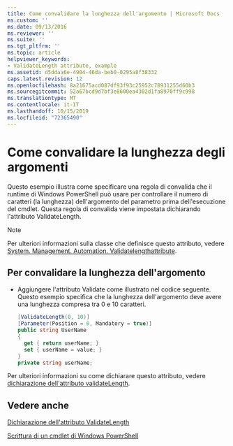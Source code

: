 ```yaml
---
title: Come convalidare la lunghezza dell'argomento | Microsoft Docs
ms.custom: ''
ms.date: 09/13/2016
ms.reviewer: ''
ms.suite: ''
ms.tgt_pltfrm: ''
ms.topic: article
helpviewer_keywords:
- ValidateLength attribute, example
ms.assetid: d5ddaa6e-4904-46da-beb0-0295a8f38332
caps.latest.revision: 12
ms.openlocfilehash: 8a21675acd087df93f93c25952c78931255d60b3
ms.sourcegitcommit: 52a67bcd9d7bf3e8600ea4302d1fa8970ff9c998
ms.translationtype: MT
ms.contentlocale: it-IT
ms.lasthandoff: 10/15/2019
ms.locfileid: "72365490"
---
```

# <a name="how-to-validate-the-argument-length"></a>Come convalidare la lunghezza degli argomenti

Questo esempio illustra come specificare una regola di convalida che il runtime di Windows PowerShell può usare per controllare il numero di caratteri (la lunghezza) dell'argomento del parametro prima dell'esecuzione del cmdlet. Questa regola di convalida viene impostata dichiarando l'attributo ValidateLength.

> [!NOTE]
> Per ulteriori informazioni sulla classe che definisce questo attributo, vedere [System. Management. Automation. Validatelengthattribute](/dotnet/api/System.Management.Automation.ValidateLengthAttribute).

## <a name="to-validate-the-argument-length"></a>Per convalidare la lunghezza dell'argomento

- Aggiungere l'attributo Validate come illustrato nel codice seguente. Questo esempio specifica che la lunghezza dell'argomento deve avere una lunghezza compresa tra 0 e 10 caratteri.

    ```csharp
    [ValidateLength(0, 10)]
    [Parameter(Position = 0, Mandatory = true)]
    public string UserName
    {
      get { return userName; }
      set { userName = value; }
    }
    private string userName;
    ```

Per ulteriori informazioni su come dichiarare questo attributo, vedere [dichiarazione dell'attributo validateLength](./validatelength-attribute-declaration.md).

## <a name="see-also"></a>Vedere anche

[Dichiarazione dell'attributo ValidateLength](./validatelength-attribute-declaration.md)

[Scrittura di un cmdlet di Windows PowerShell](./writing-a-windows-powershell-cmdlet.md)

